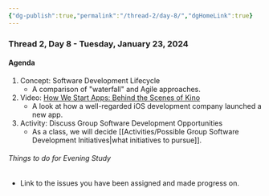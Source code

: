 ```yaml
---
{"dg-publish":true,"permalink":"/thread-2/day-8/","dgHomeLink":true}
---
```


### Thread 2, Day 8 - Tuesday, January 23, 2024
#### Agenda

1. Concept: Software Development Lifecycle
	- A comparison of "waterfall" and Agile approaches.
2. Video: [How We Start Apps: Behind the Scenes of Kino](https://www.youtube.com/watch?v=xB_EkVCHZVg)
	- A look at how a well-regarded iOS development company launched a new app.
3. Activity: Discuss Group Software Development Opportunities
	- As a class, we will decide [[Activities/Possible Group Software Development Initiatives\|what initiatives to pursue]].

###### Things to do for Evening Study
- Link to the issues you have been assigned and made progress on.


